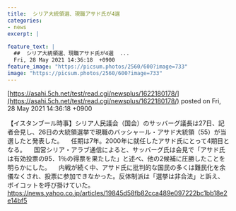 ```yaml
---
title:  シリア大統領選、現職アサド氏が4選  
categories:
- news
excerpt: |
  
feature_text: |
  ##  シリア大統領選、現職アサド氏が4選  ...
  Fri, 28 May 2021 14:36:18  +0900
feature_image: "https://picsum.photos/2560/600?image=733"
image: "https://picsum.photos/2560/600?image=733"
---
```


[https://asahi.5ch.net/test/read.cgi/newsplus/1622180178/](https://asahi.5ch.net/test/read.cgi/newsplus/1622180178/)
posted on Fri, 28 May 2021 14:36:18  +0900

<!--more-->

【イスタンブール時事】シリア人民議会（国会）のサッバーグ議長は27日、記者会見し、26日の大統領選挙で現職のバッシャール・アサド大統領（55）が当選したと発表した。 　任期は7年。2000年に就任したアサド氏にとって4期目となる。 　国営シリア・アラブ通信によると、サッバーグ氏は会見で「アサド氏は有効投票の95．1％の得票を果たした」と述べ、他の2候補に圧勝したことを明らかにした。 　内戦が続く中、アサド氏に批判的な国民の多くは難民化を余儀なくされ、投票に参加できなかった。反体制派は「選挙は非合法」と訴え、ボイコットを呼び掛けていた。 https://news.yahoo.co.jp/articles/19845d58fb82cca489e097222bc1bb18e2e14bf5
